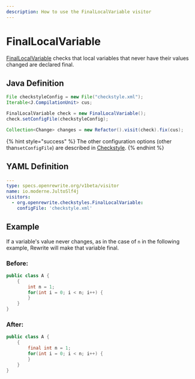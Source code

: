 ```yaml
---
description: How to use the FinalLocalVariable visitor
---
```


# FinalLocalVariable

[FinalLocalVariable](https://checkstyle.sourceforge.io/config_coding.html#FinalLocalVariable) checks that local variables that never have their values changed are declared final.

## Java Definition

```java
File checkstyleConfig = new File("checkstyle.xml");
Iterable<J.CompilationUnit> cus;

FinalLocalVariable check = new FinalLocalVariable();
check.setConfigFile(checkstyleConfig);

Collection<Change> changes = new Refactor().visit(check).fix(cus);
```

{% hint style="success" %}
The other configuration options \(other than`setConfigFile`\) are described in [Checkstyle](./#configuration-options).
{% endhint %}

## YAML Definition

```yaml
---
type: specs.openrewrite.org/v1beta/visitor
name: io.moderne.JultoSlf4j
visitors:
  - org.openrewrite.checkstyles.FinalLocalVariable:
    configFile: 'checkstyle.xml'
```

## Example

If a variable's value never changes, as in the case of `n` in the following example, Rewrite will make that variable final.

### Before:

```java
public class A {
    {
        int n = 1;
        for(int i = 0; i < n; i++) {
        }
    }
}
```

### After:

```java
public class A {
    {
        final int n = 1;
        for(int i = 0; i < n; i++) {
        }
    }
}
```

